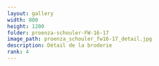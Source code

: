 ```yaml
---
layout: gallery
width: 800
height: 1200
folder: proenza-schouler-FW-16-17
image_path: proenza_schouler_fw16-17_detail.jpg
description: Détail de la broderie
rank: 4
---
```

